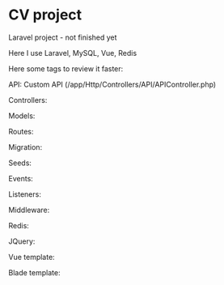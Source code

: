 # CV project
Laravel project - not finished yet 

Here I use Laravel, MySQL, Vue, Redis

Here some tags to review it faster: 

API:
Custom API (/app/Http/Controllers/API/APIController.php)

Controllers: 

Models: 

Routes:

Migration: 

Seeds: 

Events: 

Listeners: 

Middleware:

Redis: 

JQuery:

Vue template: 

Blade template: 

